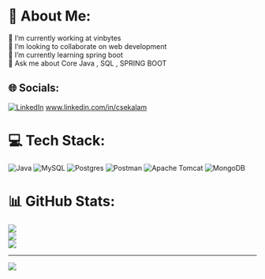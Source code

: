 # 💫 About Me:
🔭 I’m currently working at vinbytes<br>👯 I’m looking to collaborate on web development<br>🌱 I’m currently learning spring boot <br>💬 Ask me about Core Java , SQL , SPRING BOOT <br>


## 🌐 Socials:
[![LinkedIn](https://img.shields.io/badge/LinkedIn-%230077B5.svg?logo=linkedin&logoColor=white)](https://linkedin.com/in/www.linkedin.com/in/csekalam) 
www.linkedin.com/in/csekalam

# 💻 Tech Stack:
![Java](https://img.shields.io/badge/java-%23ED8B00.svg?style=for-the-badge&logo=openjdk&logoColor=white) ![MySQL](https://img.shields.io/badge/mysql-4479A1.svg?style=for-the-badge&logo=mysql&logoColor=white) ![Postgres](https://img.shields.io/badge/postgres-%23316192.svg?style=for-the-badge&logo=postgresql&logoColor=white) ![Postman](https://img.shields.io/badge/Postman-FF6C37?style=for-the-badge&logo=postman&logoColor=white) ![Apache Tomcat](https://img.shields.io/badge/apache%20tomcat-%23F8DC75.svg?style=for-the-badge&logo=apache-tomcat&logoColor=black) ![MongoDB](https://img.shields.io/badge/MongoDB-%234ea94b.svg?style=for-the-badge&logo=mongodb&logoColor=white)
# 📊 GitHub Stats:
![](https://github-readme-stats.vercel.app/api?username=Abdulkalam1-git&theme=dark&hide_border=false&include_all_commits=false&count_private=false)<br/>
![](https://github-readme-streak-stats.herokuapp.com/?user=Abdulkalam1-git&theme=dark&hide_border=false)<br/>
![](https://github-readme-stats.vercel.app/api/top-langs/?username=Abdulkalam1-git&theme=dark&hide_border=false&include_all_commits=false&count_private=false&layout=compact)

---
[![](https://visitcount.itsvg.in/api?id=Abdulkalam1-git&icon=0&color=0)](https://visitcount.itsvg.in)

<!-- Proudly created with GPRM ( https://gprm.itsvg.in ) -->

